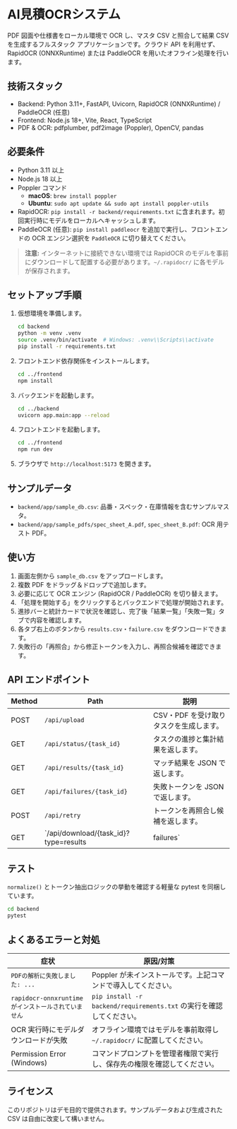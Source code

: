 # AI見積OCRシステム

PDF 図面や仕様書をローカル環境で OCR し、マスタ CSV と照合して結果 CSV を生成するフルスタック アプリケーションです。クラウド API を利用せず、RapidOCR (ONNXRuntime) または PaddleOCR を用いたオフライン処理を行います。

## 技術スタック

- Backend: Python 3.11+, FastAPI, Uvicorn, RapidOCR (ONNXRuntime) / PaddleOCR (任意)
- Frontend: Node.js 18+, Vite, React, TypeScript
- PDF & OCR: pdfplumber, pdf2image (Poppler), OpenCV, pandas

## 必要条件

- Python 3.11 以上
- Node.js 18 以上
- Poppler コマンド
  - **macOS**: `brew install poppler`
  - **Ubuntu**: `sudo apt update && sudo apt install poppler-utils`
- RapidOCR: `pip install -r backend/requirements.txt` に含まれます。初回実行時にモデルをローカルへキャッシュします。
- PaddleOCR (任意): `pip install paddleocr` を追加で実行し、フロントエンドの OCR エンジン選択を `PaddleOCR` に切り替えてください。

> **注意:** インターネットに接続できない環境では RapidOCR のモデルを事前にダウンロードして配置する必要があります。`~/.rapidocr/` に各モデルが保存されます。

## セットアップ手順

1. 仮想環境を準備します。

   ```bash
   cd backend
   python -m venv .venv
   source .venv/bin/activate  # Windows: .venv\\Scripts\\activate
   pip install -r requirements.txt
   ```

2. フロントエンド依存関係をインストールします。

   ```bash
   cd ../frontend
   npm install
   ```

3. バックエンドを起動します。

   ```bash
   cd ../backend
   uvicorn app.main:app --reload
   ```

4. フロントエンドを起動します。

   ```bash
   cd ../frontend
   npm run dev
   ```

5. ブラウザで `http://localhost:5173` を開きます。

## サンプルデータ

- `backend/app/sample_db.csv`: 品番・スペック・在庫情報を含むサンプルマスタ。
- `backend/app/sample_pdfs/spec_sheet_A.pdf`, `spec_sheet_B.pdf`: OCR 用テスト PDF。

## 使い方

1. 画面左側から `sample_db.csv` をアップロードします。
2. 複数 PDF をドラッグ＆ドロップで追加します。
3. 必要に応じて OCR エンジン (RapidOCR / PaddleOCR) を切り替えます。
4. 「処理を開始する」をクリックするとバックエンドで処理が開始されます。
5. 進捗バーと統計カードで状況を確認し、完了後「結果一覧」「失敗一覧」タブで内容を確認します。
6. 各タブ右上のボタンから `results.csv`・`failure.csv` をダウンロードできます。
7. 失敗行の「再照合」から修正トークンを入力し、再照合候補を確認できます。

## API エンドポイント

| Method | Path | 説明 |
| ------ | ---- | ---- |
| POST | `/api/upload` | CSV・PDF を受け取りタスクを生成します。|
| GET | `/api/status/{task_id}` | タスクの進捗と集計結果を返します。|
| GET | `/api/results/{task_id}` | マッチ結果を JSON で返します。|
| GET | `/api/failures/{task_id}` | 失敗トークンを JSON で返します。|
| POST | `/api/retry` | トークンを再照合し候補を返します。|
| GET | `/api/download/{task_id}?type=results|failures` | CSV ファイルをダウンロードします。|

## テスト

`normalize()` とトークン抽出ロジックの挙動を確認する軽量な pytest を同梱しています。

```bash
cd backend
pytest
```

## よくあるエラーと対処

| 症状 | 原因/対策 |
| ---- | --------- |
| `PDFの解析に失敗しました: ...` | Poppler が未インストールです。上記コマンドで導入してください。|
| `rapidocr-onnxruntime がインストールされていません` | `pip install -r backend/requirements.txt` の実行を確認してください。|
| OCR 実行時にモデルダウンロードが失敗 | オフライン環境ではモデルを事前取得し `~/.rapidocr/` に配置してください。|
| Permission Error (Windows) | コマンドプロンプトを管理者権限で実行し、保存先の権限を確認してください。|

## ライセンス

このリポジトリはデモ目的で提供されます。サンプルデータおよび生成された CSV は自由に改変して構いません。
